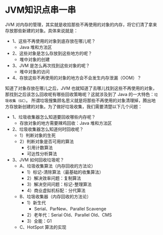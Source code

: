 # JVM知识点串一串

JVM 对内存的管理，其实就是收拾那些不再使用的对象的内存，将它们清了拿来存放那些新建的对象。具体来说就是：
- 1、这些不再使用的对象到底存放在哪儿呢？
  - Java 堆和方法区
- 2、这些对象是怎么存放到这些地方的呢？
  - 堆中对象的创建
- 3、JVM 是怎么再次找到这些对象的呢？
  - 堆中对象的访问
- 4、存放这些不再使用的对象的地方会不会发生内存泄漏（OOM）？

知道了对象存放在哪儿之后，JVM 也就知道了去哪儿找到这些不再使用的对象，那找到之后该怎么回收呢有哪些回收策略呢？这就涉及到了 Java 的一大特色：`垃圾收集（GC）`。
所谓垃圾搜集顾名思义就是将那些不再使用的对象清理掉，腾出地方存放新创建的对象。为了做好垃圾收集，我们需要清楚以下几个问题：

- 1、垃圾收集器怎么知道要回收哪些内存呢？
  - 存放对象的地方需要辣鸡回收：Java 堆和方法区
- 2、垃圾收集器怎么知道何时回收呢？
  - 1）判断对象的生死
  - 2）判断对象是否可用的算法
    - 引用计数算法
    - 可达性分析算法
- 3、JVM 如何回收垃圾呢？
  - A、垃圾收集算法（内存回收的方法论）
    - 1）标记-清除算法（最基础的收集算法）
    - 2）解决效率问题：复制算法
    - 3）解决空间问题：标记-整理算法
    - 4）商业虚拟机标配：分代算法
  - B、垃圾收集器（内存回收的方法论）
    - 1）新生代
      - Serial、ParNew、Parallel Scavenge
    - 2）老年代：Serial Old、Parallel Old、CMS
    - 3）全能：G1
  - C、HotSpot 算法的实现
    
